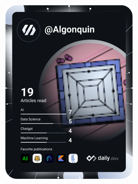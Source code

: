 <a href="https://app.daily.dev/DailyDevTips"><img src="https://github.com/minhtai0611/minhtai0611/blob/master/devcard.svg" width="400" alt="Trương Minh Tài's Dev Card"/></a>

<!---
minhtai0611/minhtai0611 is a ✨ special ✨ repository because its `README.md` (this file) appears on your GitHub profile.
You can click the Preview link to take a look at your changes.
--->
